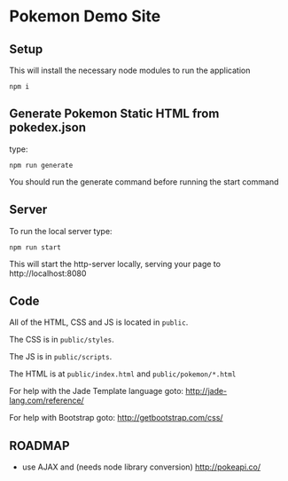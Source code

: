 Pokemon Demo Site
=================

## Setup

This will install the necessary node modules to run the application

```
npm i
```

## Generate Pokemon Static HTML from pokedex.json

type:

```
npm run generate
```

You should run the generate command before running the start command

## Server

To run the local server type:
```
npm run start
```

This will start the http-server locally, serving your page to http://localhost:8080

## Code

All of the HTML, CSS and JS is located in `public`.

The CSS is in `public/styles`.

The JS is in `public/scripts`.

The HTML is at `public/index.html` and `public/pokemon/*.html`

For help with the Jade Template language goto:  http://jade-lang.com/reference/

For help with Bootstrap goto:  http://getbootstrap.com/css/

## ROADMAP
* use AJAX and (needs node library conversion) http://pokeapi.co/
